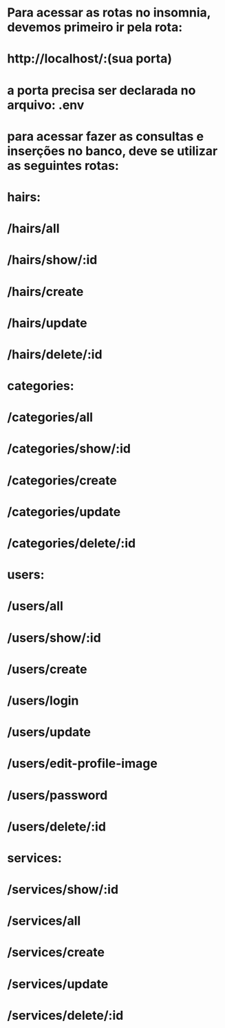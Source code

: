 # Para acessar as rotas no insomnia, devemos primeiro ir pela rota:
# http://localhost/:(sua porta)
# a porta precisa ser declarada no arquivo: .env
# 
# para acessar fazer as consultas e inserções no banco, deve se utilizar as seguintes rotas:
# 
# 
# hairs:
# /hairs/all
# /hairs/show/:id
# /hairs/create
# /hairs/update
# /hairs/delete/:id
# 
# categories:
# /categories/all
# /categories/show/:id
# /categories/create
# /categories/update
# /categories/delete/:id
# 
# users:
# /users/all
# /users/show/:id
# /users/create
# /users/login
# /users/update
# /users/edit-profile-image
# /users/password
# /users/delete/:id
# 
# services:
# /services/show/:id
# /services/all
# /services/create
# /services/update
# /services/delete/:id 